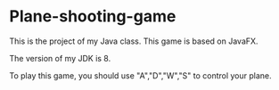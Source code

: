# Plane-shooting-game

This is the project of my Java class.
This game is based on JavaFX.

The version of my JDK is 8.

To play this game, you should use "A","D","W","S" to control your plane.
